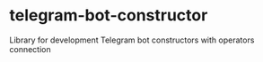 # telegram-bot-constructor
Library for development Telegram bot constructors with operators connection

